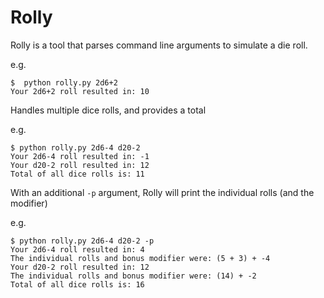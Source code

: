# Rolly
Rolly is a tool that parses command line arguments to simulate a die roll.

e.g. 
```
$  python rolly.py 2d6+2
Your 2d6+2 roll resulted in: 10
```

Handles multiple dice rolls, and provides a total 

e.g.
```
$ python rolly.py 2d6-4 d20-2
Your 2d6-4 roll resulted in: -1
Your d20-2 roll resulted in: 12
Total of all dice rolls is: 11
```

With an additional `-p` argument, Rolly will print the individual rolls (and the modifier)

e.g.
```
$ python rolly.py 2d6-4 d20-2 -p
Your 2d6-4 roll resulted in: 4
The individual rolls and bonus modifier were: (5 + 3) + -4
Your d20-2 roll resulted in: 12
The individual rolls and bonus modifier were: (14) + -2
Total of all dice rolls is: 16
```

